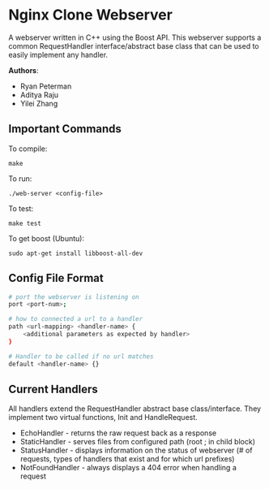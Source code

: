 # Nginx Clone Webserver
A webserver written in C++ using the Boost API. This webserver supports a common
RequestHandler interface/abstract base class that can be used to easily implement
any handler.

**Authors**:
* Ryan Peterman
* Aditya Raju
* Yilei Zhang

## Important Commands
To compile:

``` make ```

To run:

``` ./web-server <config-file> ```

To test:

``` make test ```

To get boost (Ubuntu):

``` sudo apt-get install libboost-all-dev ```

## Config File Format
``` bash
# port the webserver is listening on
port <port-num>;

# how to connected a url to a handler
path <url-mapping> <handler-name> {
    <additional parameters as expected by handler>
}

# Handler to be called if no url matches
default <handler-name> {}
```

## Current Handlers
All handlers extend the RequestHandler abstract base class/interface. They implement two virtual functions, Init and HandleRequest.

* EchoHandler - returns the raw request back as a response
* StaticHandler - serves files from configured path (root <absolute path from base dir>; in child block)
* StatusHandler - displays information on the status of webserver (# of requests, types of handlers that exist and for which url prefixes)
* NotFoundHandler - always displays a 404 error when handling a request
